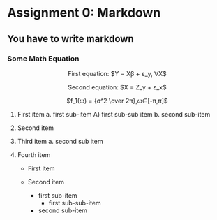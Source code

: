# Assignment 0: Markdown
## You have to write markdown
### Some Math Equation
<p align="center">
First equation: $Y = X&beta; + &epsilon;_y, &forall;X$
</p>
<p align="center">
Second equation: $X = Z_&gamma; + &epsilon;_x$
</p>
<p align="center">
$f_1(&omega;) = {&sigma;^2 \over 2&pi;},&omega;&in;[-&pi;,&pi;]$
</p>

1. First item a. first sub-item A) first sub-sub item b. second sub-item

2. Second item

3. Third item
    a. second sub item
    
4. Fourth item
    * First item

    * Second item
        * first sub-item
            * first sub-sub-item
        * second sub-item